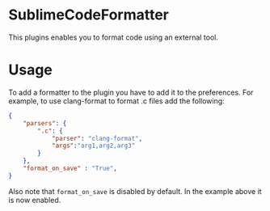 # SublimeCodeFormatter
This plugins enables you to format code using an external tool.

# Usage
To add a formatter to the plugin you have to add it to the preferences.
For example, to use clang-format to format .c files add the following:
```json
{
	"parsers": {
    	".c": {
    		"parser": "clang-format",
    		"args":"arg1,arg2,arg3"
    	}
    },
    "format_on_save" : "True",
}
```
Also note that `format_on_save` is disabled by default. In the example
above it is now enabled.
